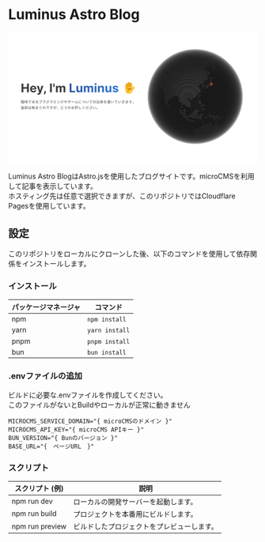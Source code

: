 # Luminus Astro Blog

![Luminus Astro Blog](/public/images/top-ogp.png)

Luminus Astro BlogはAstro.jsを使用したブログサイトです。microCMSを利用して記事を表示しています。  
ホスティング先は任意で選択できますが、このリポジトリではCloudflare Pagesを使用しています。

## 設定

このリポジトリをローカルにクローンした後、以下のコマンドを使用して依存関係をインストールします。

### インストール

| パッケージマネージャ | コマンド       |
| -------------------- | -------------- |
| npm                  | `npm install`  |
| yarn                 | `yarn install` |
| pnpm                 | `pnpm install` |
| bun                  | `bun install`  |

### .envファイルの追加

ビルドに必要な.envファイルを作成してください。  
このファイルがないとBuildやローカルが正常に動きません

```env
MICROCMS_SERVICE_DOMAIN="{ microCMSのドメイン }"
MICROCMS_API_KEY="{ microCMS APIキー }"
BUN_VERSION="{ Bunのバージョン }"
BASE_URL="{　ページURL　}"
```

### スクリプト

| スクリプト (例) | 説明                                       |
| --------------- | ------------------------------------------ |
| npm run dev     | ローカルの開発サーバーを起動します。       |
| npm run build   | プロジェクトを本番用にビルドします。       |
| npm run preview | ビルドしたプロジェクトをプレビューします。 |
